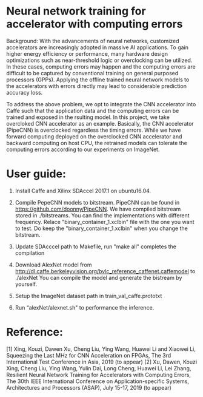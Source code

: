# Neural network training for accelerator with computing errors

Background: With the advancements of neural networks, customized accelerators
are increasingly adopted in massive AI applications. To gain higher energy
efficiency or performance, many hardware design optimizations
such as near-threshold logic or overclocking can be utilized.
In these cases, computing errors may happen and the computing errors 
are difficult to be captured by conventional training on general 
purposed processors (GPPs). Applying the offline trained neural 
network models to the accelerators with errors directly may 
lead to considerable prediction accuracy loss.

To address the above problem, we opt to integrate the CNN accelerator 
into Caffe such that the application data and the computing errors can be trained 
and exposed in the rsulting model. In this project, we take overcloked CNN 
accelerator as an example. Basically, the CNN accelerator (PipeCNN) is overclocked 
regardless the timing errors. While we have forward computing deployed on the 
overclocked CNN accelerator and backward computing on host CPU, the retrained models 
can tolerate the computing errors according to our experiments on ImageNet.

# User guide:

1. Install Caffe and Xilinx SDAccel 2017.1 on ubuntu16.04.
2. Compile PepeCNN models to bitstream. PipeCNN can be found in https://github.com/doonny/PipeCNN. 
We have compiled bitstream stored in ./bitstreams. You can 
find the implementations with different frequency. Relace "binary_container_1.xclbin" file with the 
one you want to test. Do keep the "binary_container_1.xclbin" when you change the bitstream.

3. Update SDAcccel path to Makefile, run "make all" completes the compilation

4. Download AlexNet model from http://dl.caffe.berkeleyvision.org/bvlc_reference_caffenet.caffemodel to ./alexNet 
You can compile the model and generate the bistream by yourself.

5. Setup the ImageNet dataset path in train_val_caffe.prototxt

6. Run “alexNet/alexnet.sh" to performance the inference.

# Reference:
[1] Xing, Kouzi, Dawen Xu, Cheng Liu, Ying Wang, Huawei Li and Xiaowei Li, Squeezing the Last MHz for CNN Acceleration on FPGAs, The 3rd International Test Conference in Asia, 2019 (to appear)
[2] Xu, Dawen, Kouzi Xing, Cheng Liu, Ying Wang, Yulin Dai, Long Cheng, Huawei Li, Lei Zhang, Resilient Neural Network Training for Accelerators with Computing Errors, The 30th IEEE International Conference on Application-specific Systems, Architectures and Processors (ASAP), July 15-17, 2019 (to appear)


